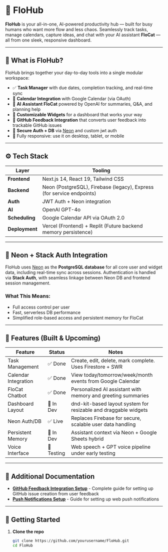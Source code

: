 # 🌊 FloHub

**FloHub** is your all-in-one, AI-powered productivity hub — built for busy humans who want more flow and less chaos. Seamlessly track tasks, manage calendars, capture ideas, and chat with your AI assistant **FloCat** — all from one sleek, responsive dashboard.

---

## 🧠 What is FloHub?

FloHub brings together your day-to-day tools into a single modular workspace:

- ✅ **Task Manager** with due dates, completion tracking, and real-time sync  
- 📅 **Calendar Integration** with Google Calendar (via OAuth)  
- 💬 **AI Assistant FloCat** powered by OpenAI for summaries, Q&A, and planning help  
- 🧱 **Customizable Widgets** for a dashboard that works your way  
- 💭 **GitHub Feedback Integration** that converts user feedback into trackable GitHub issues  
- 🔐 **Secure Auth + DB** via [Neon](https://neon.tech) and custom jwt auth  
- 📱 Fully responsive: use it on desktop, tablet, or mobile  

---

## ⚙️ Tech Stack

| Layer         | Tooling                                                                 |
|---------------|------------------------------------------------------------------------|
| **Frontend**  | Next.js 14, React 19, Tailwind CSS                                      |
| **Backend**   | Neon (PostgreSQL), Firebase (legacy), Express (for service endpoints)  |
| **Auth**      | JWT Auth + Neon integration                  |
| **AI**        | OpenAI GPT-4o                                                           |
| **Scheduling**| Google Calendar API via OAuth 2.0                                      |
| **Deployment**| Vercel (Frontend) + Replit (Future backend memory persistence)         |

---

## 🔐 Neon + Stack Auth Integration

FloHub uses [Neon](https://neon.tech) as the **PostgreSQL database** for all core user and widget data, including real-time sync across sessions. Authentication is handled via **Stack Auth**, with seamless linkage between Neon DB and frontend session management.

### What This Means:

- Full access control per user  
- Fast, serverless DB performance  
- Simplified role-based access and persistent memory for FloCat  

---

## 🧩 Features (Built & Upcoming)

| Feature              | Status     | Notes                                                                |
|----------------------|------------|----------------------------------------------------------------------|
| Task Management      | ✅ Done     | Create, edit, delete, mark complete. Uses Firestore + SWR           |
| Calendar Integration | ✅ Done     | View today/tomorrow/week/month events from Google Calendar          |
| FloCat Chatbot       | ✅ Done     | Personalized AI assistant with memory and greeting summaries        |
| Dashboard Layout     | 🔄 In Dev  | dnd-kit-based layout system for resizable and draggable widgets     |
| Neon Auth/DB         | ✅ Live     | Replaces Firebase for secure, scalable user data handling           |
| Persistent Memory    | 🔄 In Dev  | Assistant context via Neon + Google Sheets hybrid                   |
| Voice Interface      | 🧪 Testing  | Web speech + GPT voice pipeline under early testing                 |

---

## 📖 Additional Documentation

- **[GitHub Feedback Integration Setup](./README-GITHUB-FEEDBACK.md)** - Complete guide for setting up GitHub issue creation from user feedback
- **[Push Notifications Setup](./README-NOTIFICATIONS.md)** - Guide for setting up web push notifications

---

## 🚀 Getting Started

1. **Clone the repo**
   ```bash
   git clone https://github.com/yourusername/FloHub.git
   cd FloHub